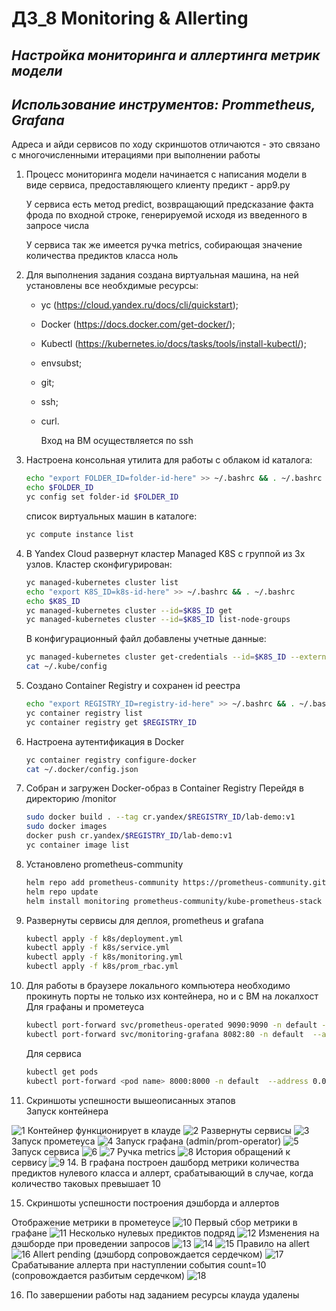 # ДЗ_8 Monitoring & Allerting
## _Настройка мониторинга и аллертинга метрик модели_
## _Использование инструментов: Prommetheus, Grafana_

Адреса и айди сервисов по ходу скриншотов отличаются - это связано с многочисленными итерациями при выполнении работы

1. Процесс мониторинга модели начинается с написания модели в виде сервиса, предоставляющего клиенту предикт - app9.py

   У сервиса есть метод predict, возвращающий предсказание факта фрода по входной строке, генерируемой исходя из введенного в запросе числа

    У сервиса так же имеется ручка metrics, собирающая значение количества предиктов класса ноль
3. Для выполнения задания создана виртуальная машина, на ней установлены все необхдимые ресурсы:
   - yc (https://cloud.yandex.ru/docs/cli/quickstart);
   - Docker (https://docs.docker.com/get-docker/);
   - Kubectl (https://kubernetes.io/docs/tasks/tools/install-kubectl/);
   - envsubst;
   - git;
   - ssh;
   - curl.
     
     Вход на ВМ осуществляется по ssh
4. Настроена консольная утилита для работы с облаком
   id каталога:
   ``` sh
   echo "export FOLDER_ID=folder-id-here" >> ~/.bashrc && . ~/.bashrc
   echo $FOLDER_ID
   yc config set folder-id $FOLDER_ID
   ```
    список виртуальных машин в каталоге:
     ``` sh
    yc compute instance list
     ```
5. В Yandex Cloud развернут кластер Managed K8S с группой из 3х узлов. Кластер сконфигурирован:
    ``` sh
    yc managed-kubernetes cluster list
    echo "export K8S_ID=k8s-id-here" >> ~/.bashrc && . ~/.bashrc
    echo $K8S_ID
    yc managed-kubernetes cluster --id=$K8S_ID get
    yc managed-kubernetes cluster --id=$K8S_ID list-node-groups
    ```
    
    В конфигурационный файл добавлены учетные данные:
    ``` sh
    yc managed-kubernetes cluster get-credentials --id=$K8S_ID --external
    cat ~/.kube/config
    ```
6. Создано Container Registry и сохранен id реестра
     ``` sh
    echo "export REGISTRY_ID=registry-id-here" >> ~/.bashrc && . ~/.bashrc
    yc container registry list
    yc container registry get $REGISTRY_ID
    ```
7. Настроена аутентификация в Docker
    ``` sh
    yc container registry configure-docker
    cat ~/.docker/config.json
    ```
8. Собран и загружен Docker-образ в Container Registry
    Перейдя в директорию /monitor
     ``` sh
    sudo docker build . --tag cr.yandex/$REGISTRY_ID/lab-demo:v1
    sudo docker images
    docker push cr.yandex/$REGISTRY_ID/lab-demo:v1
    yc container image list
    ```
9. Установлено prometheus-community
     ``` sh
    helm repo add prometheus-community https://prometheus-community.github.io/helm-charts
    helm repo update    
    helm install monitoring prometheus-community/kube-prometheus-stack
    ```
10. Развернуты сервисы для деплоя, prometheus и grafana
    ``` sh
    kubectl apply -f k8s/deployment.yml
    kubectl apply -f k8s/service.yml
    kubectl apply -f k8s/monitoring.yml
    kubectl apply -f k8s/prom_rbac.yml
    ```
11. Для работы в браузере локального компьютера необходимо прокинуть порты не только изх контейнера, но и с ВМ на локалхост
    Для графаны и прометеуса
    ``` sh
    kubectl port-forward svc/prometheus-operated 9090:9090 -n default --address 0.0.0.0
    kubectl port-forward svc/monitoring-grafana 8082:80 -n default  --address 0.0.0.0
    ```
    Для сервиса
    ``` sh
    kubectl get pods
    kubectl port-forward <pod name> 8000:8000 -n default  --address 0.0.0.0
    ```
12. Скриншоты успешности вышеописанных этапов    
Запуск контейнера
<image src="/screens/1. container running.jpg" alt="1">
Контейнер функционирует в клауде
<image src="screens/2. container in yc.jpg" alt="2">
Развернуты сервисы
<image src="screens/3. all ymls applied.jpg" alt="3">
Запуск прометеуса
<image src="screens/4. prometeus run.jpg" alt="4">
Запуск графана (admin/prom-operator)
<image src="screens/5. grafana run.jpg" alt="5">
Запуск сервиса
<image src="screens/6. service run.jpg" alt="6">
<image src="screens/7. service run2.jpg" alt="7">
Ручка metrics
<image src="screens/8. metrics.jpg" alt="8">
История обращений к сервису
<image src="screens/9. requests history.jpg" alt="9">
14. В графана построен дашборд метрики количества предиктов нулевого класса и аллерт, срабатывающий в случае, когда количество таковых превышает 10  

15. Скриншоты успешности построения дэшборда и аллертов

Отображение метрики в прометеусе
<image src="screens/10. predict total in prometheus.jpg" alt="10">
Первый сбор метрики в графане
<image src="screens/11. predict total grafana 1.jpg" alt="11">
Несколько нулевых предиктов подряд
<image src="screens/12. predict total grafana 2.jpg" alt="12">
Изменения на дэшборде при проведении запросов
<image src="screens/13. dash1.jpg" alt="13">
<image src="screens/14. dash2.jpg" alt="14">
<image src="screens/15. dash3.jpg" alt="15">
Правило на allert
<image src="screens/16. allert rule.jpg" alt="16">
Allert pending (дэшборд сопровождается сердечком)
<image src="screens/17. allert pending.jpg" alt="17">
Срабатывание аллерта при наступлении события count=10 (сопровождается разбитым сердечком)
<image src="screens/18. allert allerting.jpg" alt="18">

16. По завершении работы над заданием ресурсы клауда удалены


